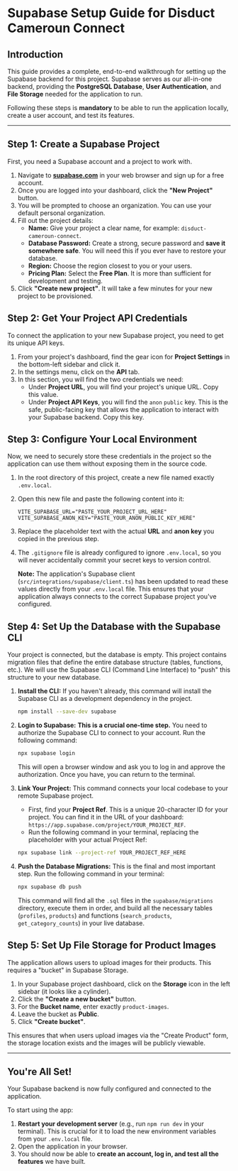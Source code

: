# Supabase Setup Guide for Disduct Cameroun Connect

## Introduction

This guide provides a complete, end-to-end walkthrough for setting up the Supabase backend for this project. Supabase serves as our all-in-one backend, providing the **PostgreSQL Database**, **User Authentication**, and **File Storage** needed for the application to run.

Following these steps is **mandatory** to be able to run the application locally, create a user account, and test its features.

---

## Step 1: Create a Supabase Project

First, you need a Supabase account and a project to work with.

1.  Navigate to **[supabase.com](https://supabase.com)** in your web browser and sign up for a free account.
2.  Once you are logged into your dashboard, click the **"New Project"** button.
3.  You will be prompted to choose an organization. You can use your default personal organization.
4.  Fill out the project details:
    -   **Name:** Give your project a clear name, for example: `disduct-cameroun-connect`.
    -   **Database Password:** Create a strong, secure password and **save it somewhere safe**. You will need this if you ever have to restore your database.
    -   **Region:** Choose the region closest to you or your users.
    -   **Pricing Plan:** Select the **Free Plan**. It is more than sufficient for development and testing.
5.  Click **"Create new project"**. It will take a few minutes for your new project to be provisioned.

## Step 2: Get Your Project API Credentials

To connect the application to your new Supabase project, you need to get its unique API keys.

1.  From your project's dashboard, find the gear icon for **Project Settings** in the bottom-left sidebar and click it.
2.  In the settings menu, click on the **API** tab.
3.  In this section, you will find the two credentials we need:
    -   Under **Project URL**, you will find your project's unique URL. Copy this value.
    -   Under **Project API Keys**, you will find the `anon` `public` key. This is the safe, public-facing key that allows the application to interact with your Supabase backend. Copy this key.

## Step 3: Configure Your Local Environment

Now, we need to securely store these credentials in the project so the application can use them without exposing them in the source code.

1.  In the root directory of this project, create a new file named exactly `.env.local`.
2.  Open this new file and paste the following content into it:

    ```
    VITE_SUPABASE_URL="PASTE_YOUR_PROJECT_URL_HERE"
    VITE_SUPABASE_ANON_KEY="PASTE_YOUR_ANON_PUBLIC_KEY_HERE"
    ```

3.  Replace the placeholder text with the actual **URL** and **anon key** you copied in the previous step.
4.  The `.gitignore` file is already configured to ignore `.env.local`, so you will never accidentally commit your secret keys to version control.

    **Note:** The application's Supabase client (`src/integrations/supabase/client.ts`) has been updated to read these values directly from your `.env.local` file. This ensures that your application always connects to the correct Supabase project you've configured.

## Step 4: Set Up the Database with the Supabase CLI

Your project is connected, but the database is empty. This project contains migration files that define the entire database structure (tables, functions, etc.). We will use the Supabase CLI (Command Line Interface) to "push" this structure to your new database.

1.  **Install the CLI:** If you haven't already, this command will install the Supabase CLI as a development dependency in the project.

    ```bash
    npm install --save-dev supabase
    ```

2.  **Login to Supabase:** **This is a crucial one-time step.** You need to authorize the Supabase CLI to connect to your account. Run the following command:

    ```bash
    npx supabase login
    ```

    This will open a browser window and ask you to log in and approve the authorization. Once you have, you can return to the terminal.

3.  **Link Your Project:** This command connects your local codebase to your remote Supabase project. 
    -   First, find your **Project Ref**. This is a unique 20-character ID for your project. You can find it in the URL of your dashboard: `https://app.supabase.com/project/YOUR_PROJECT_REF`.
    -   Run the following command in your terminal, replacing the placeholder with your actual Project Ref:

    ```bash
    npx supabase link --project-ref YOUR_PROJECT_REF_HERE
    ```

4.  **Push the Database Migrations:** This is the final and most important step. Run the following command in your terminal:

    ```bash
    npx supabase db push
    ```

    This command will find all the `.sql` files in the `supabase/migrations` directory, execute them in order, and build all the necessary tables (`profiles`, `products`) and functions (`search_products`, `get_category_counts`) in your live database.

## Step 5: Set Up File Storage for Product Images

The application allows users to upload images for their products. This requires a "bucket" in Supabase Storage.

1.  In your Supabase project dashboard, click on the **Storage** icon in the left sidebar (it looks like a cylinder).
2.  Click the **"Create a new bucket"** button.
3.  For the **Bucket name**, enter exactly `product-images`.
4.  Leave the bucket as **Public**.
5.  Click **"Create bucket"**.

This ensures that when users upload images via the "Create Product" form, the storage location exists and the images will be publicly viewable.

---

## You're All Set!

Your Supabase backend is now fully configured and connected to the application.

To start using the app:
1.  **Restart your development server** (e.g., run `npm run dev` in your terminal). This is crucial for it to load the new environment variables from your `.env.local` file.
2.  Open the application in your browser.
3.  You should now be able to **create an account, log in, and test all the features** we have built.
